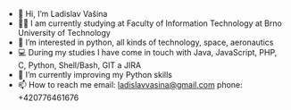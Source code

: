 - 👋 Hi, I’m Ladislav Vašina
- :man_student: I am currently studying at Faculty of Information Technology at Brno University of Technology
- 👀 I’m interested in python, all kinds of technology, space, aeronautics
- :computer: During my studies I have come in touch with Java, JavaScript, PHP, C, Python, Shell/Bash, GIT a JIRA
- 🌱 I’m currently improving my Python skills
- 📫 How to reach me 
     email: ladislavvasina@gmail.com
     phone: +420776461676

<!---
LadislavVasina1/LadislavVasina1 is a ✨ special ✨ repository because its `README.md` (this file) appears on your GitHub profile.
You can click the Preview link to take a look at your changes.
--->
